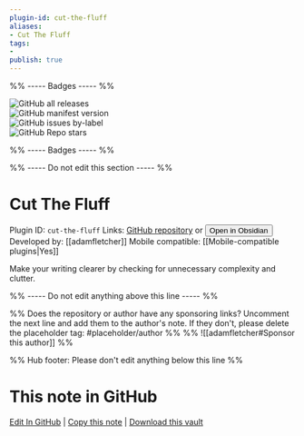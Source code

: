 ```yaml
---
plugin-id: cut-the-fluff
aliases:
- Cut The Fluff
tags: 
- 
publish: true
---
```


%% ----- Badges ----- %%

![GitHub all releases](https://img.shields.io/github/downloads/adamfletcher/obsidian-cut-the-fluff/total?color=573E7A&logo=github&style=for-the-badge)   
![GitHub manifest version](https://img.shields.io/github/manifest-json/v/adamfletcher/obsidian-cut-the-fluff?color=573E7A&logo=github&style=for-the-badge)   
![GitHub issues by-label](https://img.shields.io/github/issues/adamfletcher/obsidian-cut-the-fluff/help%20wanted?color=573E7A&logo=github&style=for-the-badge)   
![GitHub Repo stars](https://img.shields.io/github/stars/adamfletcher/obsidian-cut-the-fluff?color=573E7A&logo=github&style=for-the-badge)

%% ----- Badges ----- %%

%% ----- Do not edit this section ----- %%

# Cut The Fluff

Plugin ID: `cut-the-fluff`
Links: [GitHub repository](https://github.com/adamfletcher/obsidian-cut-the-fluff) or [<button id=HH>Open in Obsidian</button>](obsidian://show-plugin?id=cut-the-fluff)
Developed by: [[adamfletcher]]
Mobile compatible: [[Mobile-compatible plugins|Yes]]

Make your writing clearer by checking for unnecessary complexity and clutter. 

%% ----- Do not edit anything above this line ----- %% 

%% Does the repository or author have any sponsoring links? Uncomment the next line and add them to the author's note. If they don't, please delete the placeholder tag: #placeholder/author %%
%% ![[adamfletcher#Sponsor this author]] %%

%% Hub footer: Please don't edit anything below this line %%

# This note in GitHub

<span class="git-footer">[Edit In GitHub](https://github.dev/obsidian-community/obsidian-hub/blob/main/02%20-%20Community%20Expansions/02.05%20All%20Community%20Expansions/Plugins/cut-the-fluff.md "git-hub-edit-note") | [Copy this note](https://raw.githubusercontent.com/obsidian-community/obsidian-hub/main/02%20-%20Community%20Expansions/02.05%20All%20Community%20Expansions/Plugins/cut-the-fluff.md "git-hub-copy-note") | [Download this vault](https://github.com/obsidian-community/obsidian-hub/archive/refs/heads/main.zip "git-hub-download-vault") </span>
